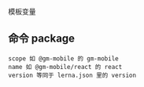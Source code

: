 
模板变量

## 命令 package
```
scope 如 @gm-mobile 的 gm-mobile
name 如 @gm-mobile/react 的 react
version 等同于 lerna.json 里的 version
```

